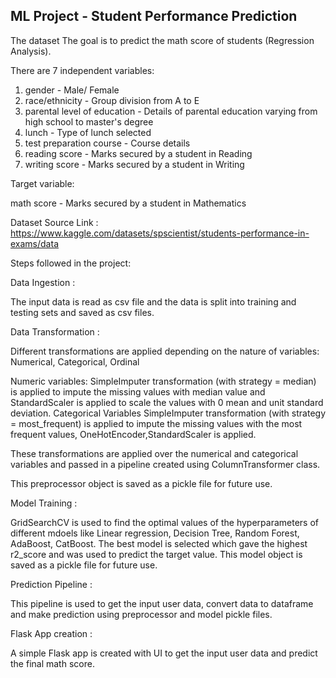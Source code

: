 ##  ML Project - Student Performance Prediction

The dataset The goal is to predict the math score of students (Regression Analysis).

There are 7 independent variables:

1. gender - Male/ Female
2. race/ethnicity	- Group division from A to E
3. parental level of education	- Details of parental education varying from high school to master's degree
4. lunch	- Type of lunch selected
5. test preparation course	- Course details
6. reading score	- Marks secured by a student in Reading
7. writing score	- Marks secured by a student in Writing

Target variable:

math score	- Marks secured by a student in Mathematics

Dataset Source Link : https://www.kaggle.com/datasets/spscientist/students-performance-in-exams/data

Steps followed in the project:

Data Ingestion :

The input data is read as csv file and the data is split into training and testing sets and saved as csv files.

Data Transformation :

Different transformations are applied depending on the nature of variables: Numerical, Categorical, Ordinal

Numeric variables: SimpleImputer transformation (with strategy = median) is applied to impute the missing values with median value and StandardScaler is applied to scale the values with 0 mean and unit standard deviation.
Categorical Variables SimpleImputer transformation (with strategy = most_frequent) is applied to impute the missing values with the most frequent values, OneHotEncoder,StandardScaler is applied.

These transformations are applied over the numerical and categorical variables and passed in a pipeline created using ColumnTransformer class.

This preprocessor object is saved as a pickle file for future use.

Model Training :

GridSearchCV is used to find the optimal values of the hyperparameters of different mdoels like Linear regression, Decision Tree, Random Forest, AdaBoost, CatBoost. 
The best model is selected which gave the highest r2_score and was used to predict the target value.
This model object is saved as a pickle file for future use.

Prediction Pipeline :

This pipeline is used to get the input user data, convert data to dataframe and make prediction using preprocessor and model pickle files.

Flask App creation :

A simple Flask app is created with UI to get the input user data and predict the final math score.

